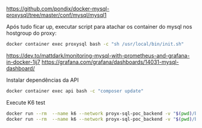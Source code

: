 https://github.com/pondix/docker-mysql-proxysql/tree/master/conf/mysql/mysql1

Após tudo ficar up, executar script para atachar os container do mysql nos hostgroup do proxy:

```bash
docker container exec proxysql bash -c "sh /usr/local/bin/init.sh"
```

https://dev.to/mattdark/monitoring-mysql-with-prometheus-and-grafana-in-docker-1ij7
https://grafana.com/grafana/dashboards/14031-mysql-dashboard/


Instalar dependências da API
```bash
docker container exec api bash -c "composer update"
```

Execute K6 test
```bash
docker run --rm  --name k6 --network proyx-sql-poc_backend -v "$(pwd)/benchmark:/test" grafana/k6 run /test/loadtest.js
docker run --rm  --name k6 --network proyx-sql-poc_backend -v "$(pwd)/benchmark:/test" grafana/k6 run /test/loadtest-with-proxy.js
```